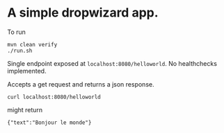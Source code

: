# A simple dropwizard app.

To run

```
mvn clean verify
./run.sh
```

Single endpoint exposed at `localhost:8080/helloworld`. No healthchecks implemented.

Accepts a get request and returns a json response.

`curl localhost:8080/helloworld`

might return 

`{"text":"Bonjour le monde"}`